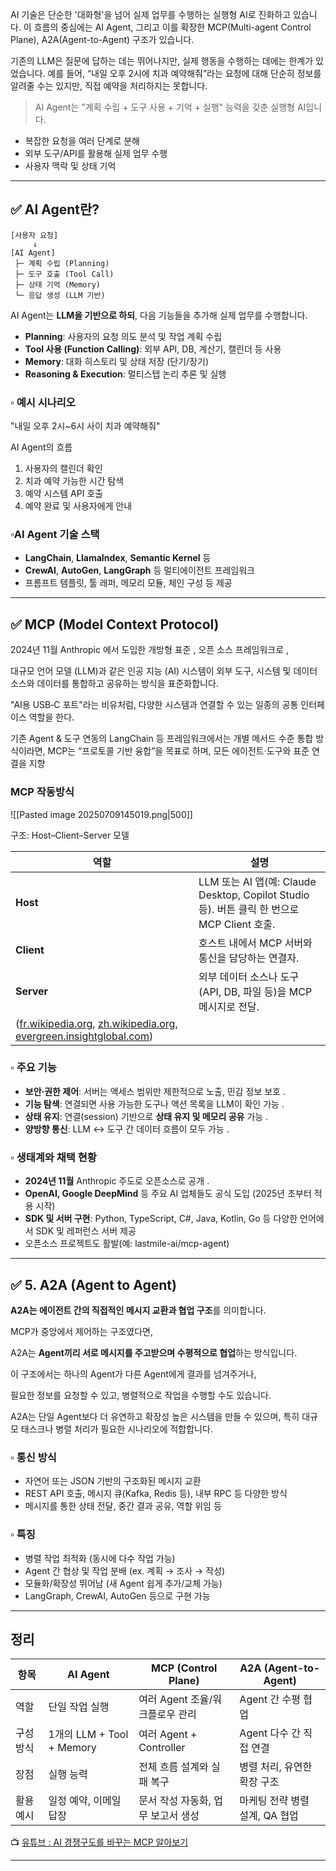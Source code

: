 

AI 기술은 단순한 '대화형'을 넘어 실제 업무를 수행하는 실행형 AI로 진화하고 있습니다. 이 흐름의 중심에는 AI Agent, 그리고 이를 확장한 MCP(Multi-agent Control Plane), A2A(Agent-to-Agent) 구조가 있습니다.

기존의 LLM은 질문에 답하는 데는 뛰어나지만, 실제 행동을 수행하는 데에는 한계가 있었습니다. 예를 들어, “내일 오후 2시에 치과 예약해줘”라는 요청에 대해 단순히 정보를 알려줄 수는 있지만, 직접 예약을 처리하지는 못합니다.

> AI Agent는 "계획 수립 + 도구 사용 + 기억 + 실행" 능력을 갖춘 실행형 AI입니다.

- 복잡한 요청을 여러 단계로 분해
- 외부 도구/API를 활용해 실제 업무 수행
- 사용자 맥락 및 상태 기억

---

## ✅ AI Agent란?

```
[사용자 요청]
     ↓
[AI Agent]
 ├─ 계획 수립 (Planning)
 ├─ 도구 호출 (Tool Call)
 ├─ 상태 기억 (Memory)
 └─ 응답 생성 (LLM 기반)

```

AI Agent는 **LLM을 기반으로 하되**, 다음 기능들을 추가해 실제 업무를 수행합니다.

- **Planning**: 사용자의 요청 의도 분석 및 작업 계획 수립
- **Tool 사용 (Function Calling)**: 외부 API, DB, 계산기, 캘린더 등 사용
- **Memory**: 대화 히스토리 및 상태 저장 (단기/장기)
- **Reasoning & Execution**: 멀티스텝 논리 추론 및 실행

### ▫️ 예시 시나리오

"내일 오후 2시~6시 사이 치과 예약해줘"

AI Agent의 흐름

1. 사용자의 캘린더 확인
2. 치과 예약 가능한 시간 탐색
3. 예약 시스템 API 호출
4. 예약 완료 및 사용자에게 안내

### ▫️AI Agent 기술 스택

- **LangChain**, **LlamaIndex**, **Semantic Kernel** 등
- **CrewAI**, **AutoGen**, **LangGraph** 등 멀티에이전트 프레임워크
- 프롬프트 템플릿, 툴 래퍼, 메모리 모듈, 체인 구성 등 제공

---

## ✅ MCP (Model Context Protocol)

2024년 11월 Anthropic 에서 도입한 개방형 표준 , 오픈 소스 프레임워크로 ,

대규모 언어 모델 (LLM)과 같은 인공 지능 (AI) 시스템이 외부 도구, 시스템 및 데이터 소스와 데이터를 통합하고 공유하는 방식을 표준화합니다.

"AI용 USB‑C 포트"라는 비유처럼, 다양한 시스템과 연결할 수 있는 일종의 공통 인터페이스 역할을 한다.

기존 Agent & 도구 연동의 LangChain 등 프레임워크에서는 개별 메서드 수준 통합 방식이라면, MCP는 “프로토콜 기반 융합”을 목표로 하며, 모든 에이전트·도구와 표준 연결을 지향

### MCP 작동방식


![[Pasted image 20250709145019.png|500]]

구조: Host–Client–Server 모델

|역할|설명|
|---|---|
|**Host**|LLM 또는 AI 앱(예: Claude Desktop, Copilot Studio 등). 버튼 클릭 한 번으로 MCP Client 호출.|
|**Client**|호스트 내에서 MCP 서버와 통신을 담당하는 연결자.|
|**Server**|외부 데이터 소스나 도구(API, DB, 파일 등)을 MCP 메시지로 전달.|
|([fr.wikipedia.org](https://fr.wikipedia.org/wiki/Model_Context_Protocol?utm_source=chatgpt.com), [zh.wikipedia.org](https://zh.wikipedia.org/wiki/%E6%A8%A1%E5%9E%8B%E4%B8%8A%E4%B8%8B%E6%96%87%E5%8D%8F%E8%AE%AE?utm_source=chatgpt.com), [evergreen.insightglobal.com](https://evergreen.insightglobal.com/the-new-model-context-protocol-for-ai-agents/?utm_source=chatgpt.com))||

### ▫️ **주요 기능**

- **보안·권한 제어**: 서버는 액세스 범위만 제한적으로 노출, 민감 정보 보호 .
- **기능 탐색**: 연결되면 사용 가능한 도구나 액션 목록을 LLM이 확인 가능 .
- **상태 유지**: 연결(session) 기반으로 **상태 유지 및 메모리 공유** 가능 .
- **양방향 통신**: LLM ↔ 도구 간 데이터 흐름이 모두 가능 .

### ▫️ **생태계와 채택 현황**

- **2024년 11월** Anthropic 주도로 오픈소스로 공개 .
- **OpenAI, Google DeepMind** 등 주요 AI 업체들도 공식 도입 (2025년 초부터 적용 시작)
- **SDK 및 서버 구현**: Python, TypeScript, C#, Java, Kotlin, Go 등 다양한 언어에서 SDK 및 레퍼런스 서버 제공
- 오픈소스 프로젝트도 활발(예: lastmile-ai/mcp-agent)

---

## ✅ 5. A2A (Agent to Agent)

**A2A는 에이전트 간의 직접적인 메시지 교환과 협업 구조**를 의미합니다.

MCP가 중앙에서 제어하는 구조였다면,

A2A는 **Agent끼리 서로 메시지를 주고받으며 수평적으로 협업**하는 방식입니다.

이 구조에서는 하나의 Agent가 다른 Agent에게 결과를 넘겨주거나,

필요한 정보를 요청할 수 있고, 병렬적으로 작업을 수행할 수도 있습니다.

A2A는 단일 Agent보다 더 유연하고 확장성 높은 시스템을 만들 수 있으며, 특히 대규모 태스크나 병렬 처리가 필요한 시나리오에 적합합니다.

### ▫️ 통신 방식

- 자연어 또는 JSON 기반의 구조화된 메시지 교환
- REST API 호출, 메시지 큐(Kafka, Redis 등), 내부 RPC 등 다양한 방식
- 메시지를 통한 상태 전달, 중간 결과 공유, 역할 위임 등

### ▫️ 특징

- 병렬 작업 최적화 (동시에 다수 작업 가능)
- Agent 간 협상 및 작업 분배 (ex. 계획 → 조사 → 작성)
- 모듈화/확장성 뛰어남 (새 Agent 쉽게 추가/교체 가능)
- LangGraph, CrewAI, AutoGen 등으로 구현 가능

---

## 정리

|항목|AI Agent|MCP (Control Plane)|A2A (Agent-to-Agent)|
|---|---|---|---|
|역할|단일 작업 실행|여러 Agent 조율/워크플로우 관리|Agent 간 수평 협업|
|구성 방식|1개의 LLM + Tool + Memory|여러 Agent + Controller|Agent 다수 간 직접 연결|
|장점|실행 능력|전체 흐름 설계와 실패 복구|병렬 처리, 유연한 확장 구조|
|활용 예시|일정 예약, 이메일 답장|문서 작성 자동화, 업무 보고서 생성|마케팅 전략 병렬 설계, QA 협업|

📺 [유튜브 : AI 경쟁구도를 바꾸는 MCP 알아보기](https://www.youtube.com/watch?v=OdwuHsXPqn4)

---